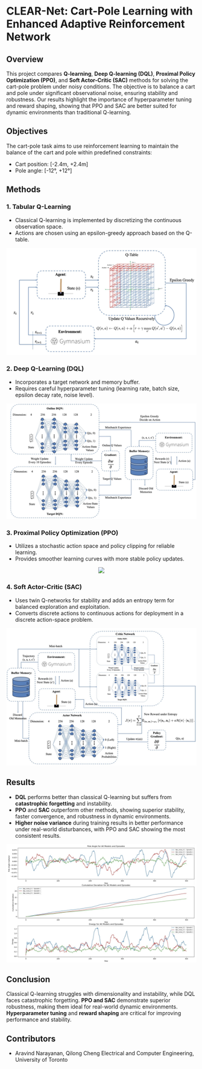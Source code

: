 # CLEAR-Net: Cart-Pole Learning with Enhanced Adaptive Reinforcement Network

## Overview
This project compares **Q-learning**, **Deep Q-learning (DQL)**, **Proximal Policy Optimization (PPO)**, and **Soft Actor-Critic (SAC)** methods for solving the cart-pole problem under noisy conditions. The objective is to balance a cart and pole under significant observational noise, ensuring stability and robustness. Our results highlight the importance of hyperparameter tuning and reward shaping, showing that PPO and SAC are better suited for dynamic environments than traditional Q-learning.

## Objectives
The cart-pole task aims to use reinforcement learning to maintain the balance of the cart and pole within predefined constraints:
- Cart position: [-2.4m, +2.4m]
- Pole angle: [-12°, +12°]

## Methods

### 1. Tabular Q-Learning
- Classical Q-learning is implemented by discretizing the continuous observation space.
- Actions are chosen using an epsilon-greedy approach based on the Q-table.

<p align="center">
  <img src="images/TabularQLearning.jpg" />
</p>

### 2. Deep Q-Learning (DQL)
- Incorporates a target network and memory buffer.
- Requires careful hyperparameter tuning (learning rate, batch size, epsilon decay rate, noise level).

<p align="center">
  <img src="images/DQN.jpg" />
</p>

### 3. Proximal Policy Optimization (PPO)
- Utilizes a stochastic action space and policy clipping for reliable learning.
- Provides smoother learning curves with more stable policy updates.

<p align="center">
  <img src="images/PPO.jpg" />
</p>

### 4. Soft Actor-Critic (SAC)
- Uses twin Q-networks for stability and adds an entropy term for balanced exploration and exploitation.
- Converts discrete actions to continuous actions for deployment in a discrete action-space problem.

<p align="center">
  <img src="images/SAC.jpg" />
</p>

## Results
- **DQL** performs better than classical Q-learning but suffers from **catastrophic forgetting** and instability.
- **PPO** and **SAC** outperform other methods, showing superior stability, faster convergence, and robustness in dynamic environments.
- **Higher noise variance** during training results in better performance under real-world disturbances, with PPO and SAC showing the most consistent results.

<p align="center">
  <img src="images/ControllerRobustness.jpg" />
</p>

## Conclusion
Classical Q-learning struggles with dimensionality and instability, while DQL faces catastrophic forgetting. **PPO and SAC** demonstrate superior robustness, making them ideal for real-world dynamic environments. **Hyperparameter tuning** and **reward shaping** are critical for improving performance and stability.

## Contributors
- Aravind Narayanan, Qilong Cheng
Electrical and Computer Engineering, University of Toronto
